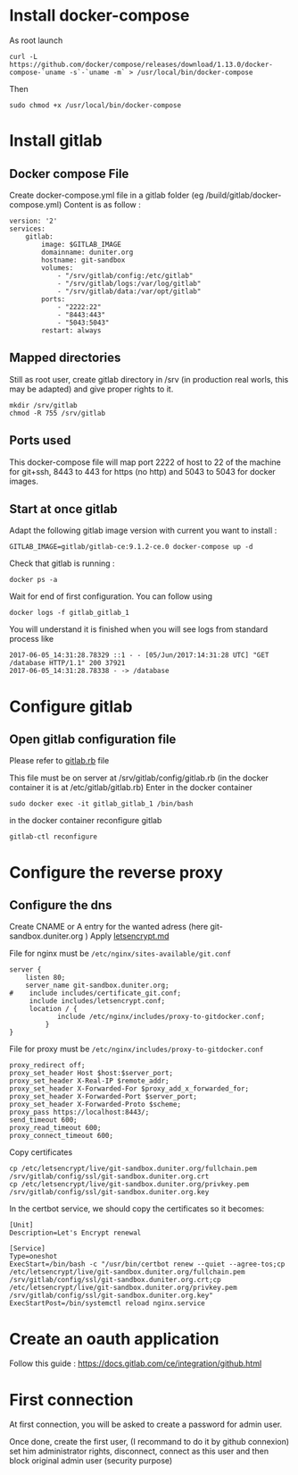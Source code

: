 # Install docker-compose
As root launch
```
curl -L https://github.com/docker/compose/releases/download/1.13.0/docker-compose-`uname -s`-`uname -m` > /usr/local/bin/docker-compose
```


Then
```
sudo chmod +x /usr/local/bin/docker-compose
```


# Install gitlab
## Docker compose File
Create docker-compose.yml file in a gitlab folder (eg /build/gitlab/docker-compose.yml)
Content is as follow :
```
version: '2'
services:
    gitlab:
        image: $GITLAB_IMAGE
        domainname: duniter.org
        hostname: git-sandbox
        volumes:
            - "/srv/gitlab/config:/etc/gitlab"
            - "/srv/gitlab/logs:/var/log/gitlab"
            - "/srv/gitlab/data:/var/opt/gitlab"
        ports:
            - "2222:22"
            - "8443:443"
            - "5043:5043"
        restart: always
```

## Mapped directories
Still as root user, create gitlab directory in /srv (in production real worls, this may be adapted) and give proper rights to it.

```
mkdir /srv/gitlab
chmod -R 755 /srv/gitlab
```

## Ports used
This docker-compose file will map port 2222 of host to 22 of the machine for git+ssh, 8443 to 443 for https (no http) and 5043 to 5043 for docker images.

## Start at once gitlab
Adapt the following gitlab image version with current you want to install :

```
GITLAB_IMAGE=gitlab/gitlab-ce:9.1.2-ce.0 docker-compose up -d
```


Check that gitlab is running :

```
docker ps -a
```

Wait for end of first configuration. You can follow using

```
docker logs -f gitlab_gitlab_1
```

You will understand it is finished when you will see logs from standard process like

```
2017-06-05_14:31:28.78329 ::1 - - [05/Jun/2017:14:31:28 UTC] "GET /database HTTP/1.1" 200 37921
2017-06-05_14:31:28.78338 - -> /database
```

# Configure gitlab
## Open gitlab configuration file
Please refer to [gitlab.rb](./gitlab.rb) file

This file must be on server at /srv/gitlab/config/gitlab.rb (in the docker container it is at /etc/gitlab/gitlab.rb)
Enter in the docker container

```
sudo docker exec -it gitlab_gitlab_1 /bin/bash
```

in the docker container reconfigure gitlab

```
gitlab-ctl reconfigure
```


# Configure the reverse proxy
## Configure the dns
Create CNAME or A entry for the wanted adress (here git-sandbox.duniter.org
)
Apply [letsencrypt.md](./letsencrypt.md)

File for nginx must be `/etc/nginx/sites-available/git.conf`

```
server {
    listen 80;
    server_name git-sandbox.duniter.org;
#    include includes/certificate_git.conf;
     include includes/letsencrypt.conf;
     location / {
       		include /etc/nginx/includes/proxy-to-gitdocker.conf;
		 }
}

```

File for proxy must be `/etc/nginx/includes/proxy-to-gitdocker.conf`

```
proxy_redirect off;
proxy_set_header Host $host:$server_port;
proxy_set_header X-Real-IP $remote_addr;
proxy_set_header X-Forwarded-For $proxy_add_x_forwarded_for;
proxy_set_header X-Forwarded-Port $server_port;
proxy_set_header X-Forwarded-Proto $scheme;
proxy_pass https://localhost:8443/;
send_timeout 600;
proxy_read_timeout 600;
proxy_connect_timeout 600;
```

Copy certificates

```
cp /etc/letsencrypt/live/git-sandbox.duniter.org/fullchain.pem /srv/gitlab/config/ssl/git-sandbox.duniter.org.crt
cp /etc/letsencrypt/live/git-sandbox.duniter.org/privkey.pem /srv/gitlab/config/ssl/git-sandbox.duniter.org.key
```

In the certbot service, we should copy the certificates so it becomes:

```
[Unit]
Description=Let's Encrypt renewal

[Service]
Type=oneshot
ExecStart=/bin/bash -c "/usr/bin/certbot renew --quiet --agree-tos;cp /etc/letsencrypt/live/git-sandbox.duniter.org/fullchain.pem /srv/gitlab/config/ssl/git-sandbox.duniter.org.crt;cp /etc/letsencrypt/live/git-sandbox.duniter.org/privkey.pem /srv/gitlab/config/ssl/git-sandbox.duniter.org.key"
ExecStartPost=/bin/systemctl reload nginx.service
```

# Create an oauth application
Follow this guide :
https://docs.gitlab.com/ce/integration/github.html

# First connection
At first connection, you will be asked to create a password for admin user.

Once done, create the first user, (I recommand to do it by github connexion) set him administrator rights, disconnect, connect as this user and then block original admin user (security purpose)
